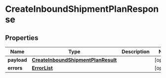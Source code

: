 # CreateInboundShipmentPlanResponse

## Properties
Name | Type | Description | Notes
------------ | ------------- | ------------- | -------------
**payload** | [**CreateInboundShipmentPlanResult**](CreateInboundShipmentPlanResult.md) |  |  [optional]
**errors** | [**ErrorList**](ErrorList.md) |  |  [optional]
